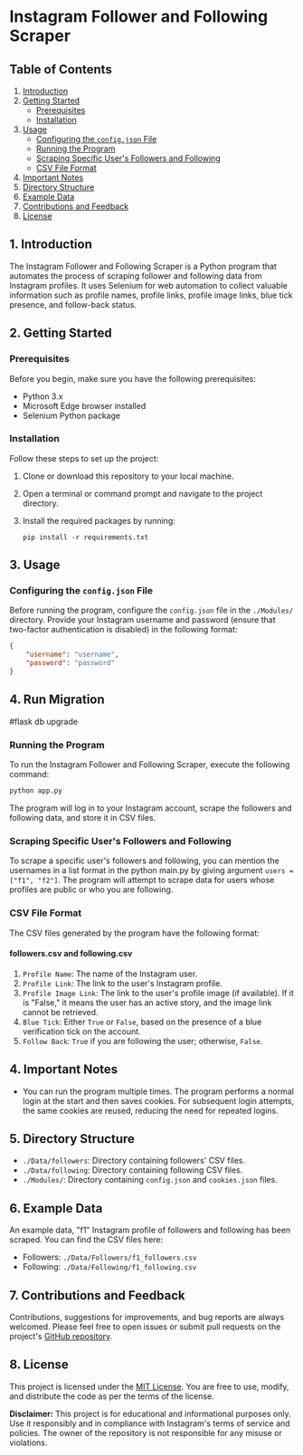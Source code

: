 
# Instagram Follower and Following Scraper

## Table of Contents

1.  [Introduction](#introduction)
2.  [Getting Started](#getting-started)
    -   [Prerequisites](#prerequisites)
    -   [Installation](#installation)
3.  [Usage](#usage)
    -   [Configuring the `config.json` File](https://chat.openai.com/c/a1ae3a97-ffbc-4260-9a4a-b4610002323d#configuring-the-configjson-file)
    -   [Running the Program](#running-the-program)
    -   [Scraping Specific User's Followers and Following](#scraping-specific-users-followers-and-following)
    -   [CSV File Format](#csv-file-format)
4.  [Important Notes](#important-notes)
5.  [Directory Structure](#directory-structure)
6.  [Example Data](#example-data)
7.  [Contributions and Feedback](#contributions-and-feedback)
8.  [License](#license)

## 1. Introduction <a name="introduction"></a>

The Instagram Follower and Following Scraper is a Python program that automates the process of scraping follower and following data from Instagram profiles. It uses Selenium for web automation to collect valuable information such as profile names, profile links, profile image links, blue tick presence, and follow-back status.

## 2. Getting Started <a name="getting-started"></a>

### Prerequisites <a name="prerequisites"></a>

Before you begin, make sure you have the following prerequisites:

-   Python 3.x
-   Microsoft Edge browser installed
-   Selenium Python package

### Installation <a name="installation"></a>

Follow these steps to set up the project:

1.  Clone or download this repository to your local machine.
    
2.  Open a terminal or command prompt and navigate to the project directory.
    
3.  Install the required packages by running:
    
    
    `pip install -r requirements.txt` 
    

## 3. Usage <a name="usage"></a>

### Configuring the `config.json` File <a name="configuring-the-configjson-file"></a>

Before running the program, configure the `config.json` file in the `./Modules/` directory. Provide your Instagram username and password (ensure that two-factor authentication is disabled) in the following format:

```json
{
    "username": "username",
    "password": "password"
}
```

## 4. Run Migration <a name="usage"></a>
#flask db upgrade
### Running the Program <a name="running-the-program"></a>

To run the Instagram Follower and Following Scraper, execute the following command:
```bash
python app.py
```

The program will log in to your Instagram account, scrape the followers and following data, and store it in CSV files.

### Scraping Specific User's Followers and Following <a name="scraping-specific-users-followers-and-following"></a>

To scrape a specific user's followers and following, you can mention the usernames in a list format in the python main.py by giving argument `users = ["f1", "f2"]`. The program will attempt to scrape data for users whose profiles are public or who you are following.

### CSV File Format <a name="csv-file-format"></a>

The CSV files generated by the program have the following format:

#### followers.csv and following.csv

1.  `Profile Name`: The name of the Instagram user.
2.  `Profile Link`: The link to the user's Instagram profile.
3.  `Profile Image Link`: The link to the user's profile image (if available). If it is "False," it means the user has an active story, and the image link cannot be retrieved.
4.  `Blue Tick`: Either `True` or `False`, based on the presence of a blue verification tick on the account.
5.  `Follow Back`: `True` if you are following the user; otherwise, `False`.

## 4. Important Notes <a name="important-notes"></a>

-   You can run the program multiple times. The program performs a normal login at the start and then saves cookies. For subsequent login attempts, the same cookies are reused, reducing the need for repeated logins.

## 5. Directory Structure <a name="directory-structure"></a>

-   `./Data/followers`: Directory containing followers' CSV files.
-   `./Data/following`: Directory containing following CSV files.
-   `./Modules/`: Directory containing `config.json` and `cookies.json` files.

## 6. Example Data <a name="example-data"></a>

An example data, "f1" Instagram profile of followers and following has been scraped. You can find the CSV files here:

-   Followers: `./Data/Followers/f1_followers.csv`
-   Following: `./Data/Following/f1_following.csv`

## 7. Contributions and Feedback <a name="contributions-and-feedback"></a>

Contributions, suggestions for improvements, and bug reports are always welcomed. Please feel free to open issues or submit pull requests on the project's [GitHub repository](/).

## 8. License <a name="license"></a>

This project is licensed under the [MIT License](/). You are free to use, modify, and distribute the code as per the terms of the license.

**Disclaimer:** This project is for educational and informational purposes only. Use it responsibly and in compliance with Instagram's terms of service and policies. The owner of the repository is not responsible for any misuse or violations.
